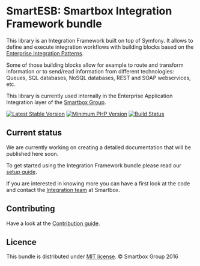 # SmartESB: Smartbox Integration Framework bundle

This library is an Integration Framework built on top of Symfony. It allows to define and execute integration workflows with building blocks based on the [Enterprise Integration Patterns](http://www.enterpriseintegrationpatterns.com/).

Some of those building blocks allow for example to route and transform information or to send/read information from different technologies: Queues, SQL databases, NoSQL databases, REST and SOAP webservices, etc. 

This library is currently used internally in the Enterprise Application Integration layer of the [Smartbox Group](http://smartbox.com).

[![Latest Stable Version](https://img.shields.io/packagist/v/smartbox/integration-framework-bundle.svg?style=flat-square)](https://packagist.org/packages/smartbox/integration-framework-bundle)
[![Minimum PHP Version](https://img.shields.io/badge/php-~%207.0-8892BF.svg?style=flat-square)](https://php.net/)
[![Build Status](https://travis-ci.org/smartboxgroup/integration-framework-bundle.svg?branch=master)](https://travis-ci.org/smartboxgroup/integration-framework-bundle)

## Current status 

We are currently working on creating a detailed documentation that will be published here soon.

To get started using the Integration Framework bundle please read our [setup guide](./Docs/SetupGuide.md). 

If you are interested in knowing more you can have a first look at the code and contact the [Integration team](mailto:si-integration@smartbox.com) at Smartbox.


## Contributing

Have a look at the [Contribution guide](/CONTRIBUTE.md).


## Licence

This bundle is distributed under [MIT license](/LICENSE). © Smartbox Group 2016
